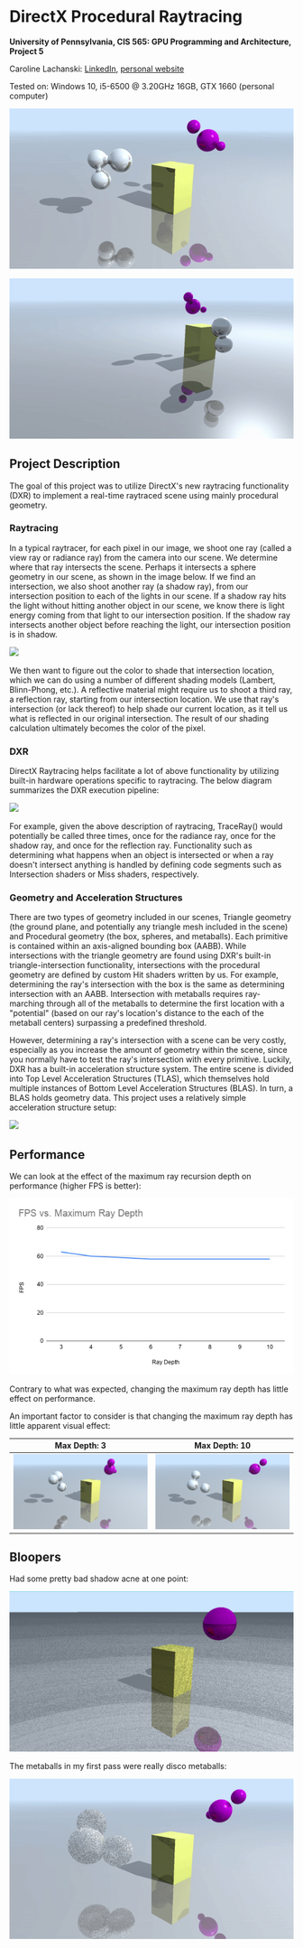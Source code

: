 # DirectX Procedural Raytracing
**University of Pennsylvania, CIS 565: GPU Programming and Architecture,
Project 5**

Caroline Lachanski: [LinkedIn](https://www.linkedin.com/in/caroline-lachanski/), [personal website](http://carolinelachanski.com/)

Tested on: Windows 10, i5-6500 @ 3.20GHz 16GB, GTX 1660 (personal computer)

![](images/final.gif)

![](images/finalRotate.gif)


## Project Description

The goal of this project was to utilize DirectX's new raytracing functionality (DXR) to implement a real-time raytraced scene using mainly procedural geometry.

### Raytracing

In a typical raytracer, for each pixel in our image, we shoot one ray (called a view ray or radiance ray) from the camera into our scene. We determine where that ray intersects the scene. Perhaps it intersects a sphere geometry in our scene, as shown in the image below. If we find an intersection, we also shoot another ray (a shadow ray), from our intersection position to each of the lights in our scene. If a shadow ray hits the light without hitting another object in our scene, we know there is light energy coming from that light to our intersection position. If the shadow ray intersects another object before reaching the light, our intersection position is in shadow. 

![](images/raytrace.jpg)

We then want to figure out the color to shade that intersection location, which we can do using a number of different shading models (Lambert, Blinn-Phong, etc.). A reflective material might require us to shoot a third ray, a reflection ray, starting from our intersection location. We use that ray's intersection (or lack thereof) to help shade our current location, as it tell us what is reflected in our original intersection. The result of our shading calculation ultimately becomes the color of the pixel.

### DXR

DirectX Raytracing helps facilitate a lot of above functionality by utilizing built-in hardware operations specific to raytracing. The below diagram summarizes the DXR execution pipeline:

![](images/pipeline.png)

For example, given the above description of raytracing, TraceRay() would potentially be called three times, once for the radiance ray, once for the shadow ray, and once for the reflection ray. Functionality such as determining what happens when an object is intersected or when a ray doesn't intersect anything is handled by defining code segments such as Intersection shaders or Miss shaders, respectively.

### Geometry and Acceleration Structures

There are two types of geometry included in our scenes, Triangle geometry (the ground plane, and potentially any triangle mesh included in the scene) and Procedural geometry (the box, spheres, and metaballs). Each primitive is contained within an axis-aligned bounding box (AABB). While intersections with the triangle geometry are found using DXR's built-in triangle-intersection functionality, intersections with the procedural geometry are defined by custom Hit shaders written by us. For example, determining the ray's intersection with the box is the same as determining intersection with an AABB. Intersection with metaballs requires ray-marching through all of the metaballs to determine the first location with a "potential" (based on our ray's location's distance to the each of the metaball centers) surpassing a predefined threshold.

However, determining a ray's intersection with a scene can be very costly, especially as you increase the amount of geometry within the scene, since you normally have to test the ray's intersection with every primitive. Luckily, DXR has a built-in acceleration structure system. The entire scene is divided into Top Level Acceleration Structures (TLAS), which themselves hold multiple instances of Bottom Level Acceleration Structures (BLAS). In turn, a BLAS holds geometry data. This project uses a relatively simple acceleration structure setup:

![](images/accelexplained.png)

## Performance

We can look at the effect of the maximum ray recursion depth on performance (higher FPS is better):

![](images/FPSvsRayDepth.png)

Contrary to what was expected, changing the maximum ray depth has little effect on performance. 

An important factor to consider is that changing the maximum ray depth has little apparent visual effect:

Max Depth: 3 | Max Depth: 10 | 
--- | --- | 
![](images/depth3.PNG) | ![](images/depth10.PNG) |

## Bloopers

Had some pretty bad shadow acne at one point:

![](images/shadowAcneBlooper.PNG)

The metaballs in my first pass were really disco metaballs:

![](images/discoMetaballs.gif)


